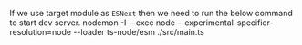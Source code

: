 If we use target module as `ESNext` then we need to run the below command to start dev server.
nodemon -I --exec node --experimental-specifier-resolution=node --loader ts-node/esm ./src/main.ts
